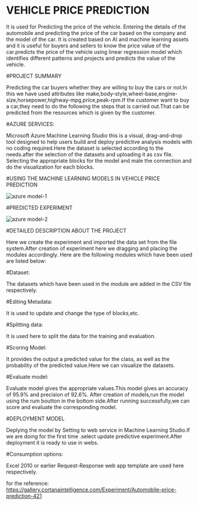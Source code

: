 # VEHICLE PRICE PREDICTION
It is used for Predicting the price of the vehicle. Entering the details of the automobile and predicting the price of the car based on the company and the model of the car. It is created based on AI and machine learning assets and it is useful for buyers and sellers to know the price value of the car.predicts the price of the vehicle using linear regression model which identifies different patterns and projects and predicts the value of the vehicle.


#PROJECT SUMMARY


Predicting the car buyers whether they are willing to buy the cars or not.In this we have used attributes like make,body-style,wheel-base,engine-size,horsepower,highway-mpg,price,peak-rpm.If the customer want to buy a car,they need to do the following the steps that is carried out.That can be predicted from the resources which is given by the customer.


#AZURE SERVICES:


Microsoft Azure Machine Learning Studio this is a visual, drag-and-drop tool designed to help users build and deploy predictive analysis models with no coding required.Here the dataset is selected according to the needs.after the selection of the datasets and uploading it as csv file. Selecting the appropriate blocks for the model and male the connection and do the visualization for each blocks.

#USING THE MACHINE LEARNING MODELS IN 
VEHICLE PRICE PREDICTION


![azure model-1](https://user-images.githubusercontent.com/75720470/152514976-e5736474-40c7-46fc-923c-aea2353af7c4.PNG)






#PREDICTED EXPERIMENT


![azure model-2](https://user-images.githubusercontent.com/75720470/152515016-f5fea90f-3cf7-4b63-ab8f-f395a7833b41.PNG)



#DETAILED DESCRIPTION ABOUT THE PROJECT

Here we create the experiment and imported the data set from the file system.After creation of experiment here we dragging and placing the modules accordingly.
Here are the following modules which have been used are listed below:

#Dataset:


The datasets which have been used in the module are added  in the CSV file respectively.

#Editing Metadata:

It is used to update and change the type of blocks,etc.

#Splitting data:

It is used here to split the data for the training and evaluation.

#Scoring Model:

It provides the output a predicted value for the class, as well as the probability of the predicted value.Here we can visualize the datasets.

#Evaluate model:

Evaluate model gives the appropriate values.This model gives an accuracy of 95.9% and precision of 92.6%.
After creation of models,run the model using the rum boutton in the bottom side.After running successfully,we can score and evaluate the corresponding model.

#DEPLOYMENT MODEL

Deplying the model by Setting to web service in Machine Learning Studio.If we are doing for the first time .select update predictive experiment.After deployment it is ready to use in webs.

#Consumption options:

Excel 2010 or earlier Request-Response web app template are used here respectively.


for the reference:  https://gallery.cortanaintelligence.com/Experiment/Automobile-price-prediction-421
